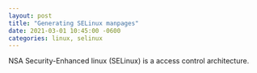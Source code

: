 ```yaml
---
layout: post
title: "Generating SELinux manpages"
date: 2021-03-01 10:45:00 -0600
categories: linux, selinux
---
```

NSA Security-Enhanced linux (SELinux) is a access control architecture. 